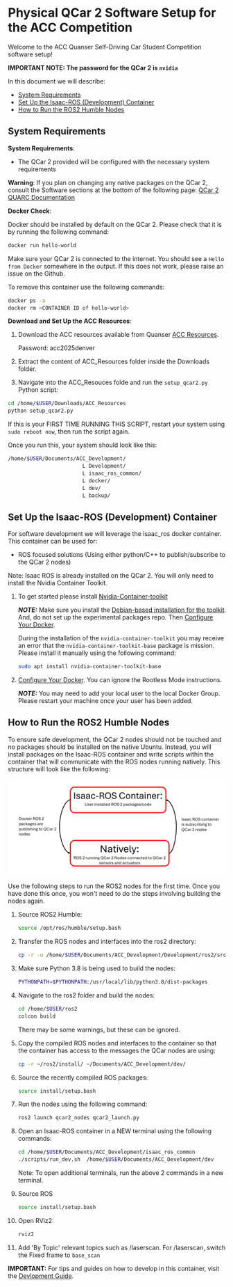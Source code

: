 # Physical QCar 2 Software Setup for the ACC Competition <!-- omit in toc -->

Welcome to the ACC Quanser Self-Driving Car Student Competition software setup!

**IMPORTANT NOTE: The password for the QCar 2 is `nvidia`**

In this document we will describe:

- [System Requirements](#system-requirements)
- [Set Up the Isaac-ROS (Development) Container](#set-up-the-isaac-ros-development-container)
- [How to Run the ROS2 Humble Nodes](#how-to-run-the-ros2-humble-nodes)

## System Requirements

**System Requirements**:

- The QCar 2 provided will be configured with the necessary system requirements

**Warning**: If you plan on changing any native packages on the QCar 2, consult the Software sections at the bottom of the following page: [QCar 2 QUARC Documentation](https://docs.quanser.com/quarc/documentation/qcar2.html)

**Docker Check**:

Docker should be installed by default on the QCar 2. Please check that it is by running the following command:

```bash
docker run hello-world
```

Make sure your QCar 2 is connected to the internet. You should see a `Hello from Docker` somewhere in the output. If this does not work, please raise an issue on the Github.

To remove this container use the following commands:

```bash
docker ps -a
docker rm <CONTAINER ID of hello-world>
```

**Download and Set Up the ACC Resources**:

1. Download the ACC resources available from Quanser [ACC Resources](https://quanserinc.box.com/s/g2690n3jwbhquwr8uqdz0b45m5wx945z).

   Password: acc2025denver

2. Extract the content of ACC_Resources folder inside the Downloads folder.

3. Navigate into the ACC_Resouces folde and run the `setup_qcar2.py` Python script:

```bash
cd /home/$USER/Downloads/ACC_Resources
python setup_qcar2.py
```

If this is your FIRST TIME RUNNING THIS SCRIPT, restart your system using `sudo reboot now`, then run the script again.

Once you run this, your system should look like this:

``` bash
/home/$USER/Documents/ACC_Development/ 
                        L Development/
                        L isaac_ros_common/
                        L docker/
                        L dev/
                        L backup/
```

## Set Up the Isaac-ROS (Development) Container

For software development we will leverage the isaac_ros docker container. This container can be used for:

- ROS focused solutions (Using either python/C++ to publish/subscribe to the QCar 2 nodes)

Note: Isaac ROS is already installed on the QCar 2. You will only need to install the Nvidia Container Toolkit.

1. To get started please install [Nvidia-Container-toolkit](https://docs.nvidia.com/datacenter/cloud-native/container-toolkit/latest/install-guide.html#installing-the-nvidia-container-toolkit)

    **_NOTE:_**  Make sure you install the [Debian-based installation for the toolkit](https://docs.nvidia.com/datacenter/cloud-native/container-toolkit/latest/install-guide.html#with-apt-ubuntu-debian). And, do not set up the experimental packages repo. Then [Configure Your Docker](https://docs.nvidia.com/datacenter/cloud-native/container-toolkit/latest/install-guide.html#configuring-docker).

    During the installation of the `nvidia-container-toolkit` you may receive an error that the `nvidia-container-toolkit-base` package is mission. Please install it manually using the following command:

    ```bash
    sudo apt install nvidia-container-toolkit-base
    ```

2. [Configure Your Docker](https://docs.nvidia.com/datacenter/cloud-native/container-toolkit/latest/install-guide.html#configuring-docker). You can ignore the Rootless Mode instructions.

    **_NOTE:_**  You may need to add your local user to the local Docker Group. Please restart your machine once your user has been added.

## How to Run the ROS2 Humble Nodes

To ensure safe development, the QCar 2 nodes should not be touched and no packages should be installed on the native Ubuntu. Instead, you will install packages on the Isaac-ROS container and write scripts within the container that will communicate with the ROS nodes running natively. This structure will look like the following:

![Development Structure](https://github.com/quanser/ACC-Competition-2025/blob/stage2/Software_Guides/Pictures/software_architecture_stage2.png)

Use the following steps to run the ROS2 nodes for the first time. Once you have done this once, you won't need to do the steps involving building the nodes again.

1. Source ROS2 Humble:

    ```bash
    source /opt/ros/humble/setup.bash
    ```

2. Transfer the ROS nodes and interfaces into the ros2 directory:

    ```bash
    cp -r -u /home/$USER/Documents/ACC_Development/Development/ros2/src /home/$USER/ros2
    ```

3. Make sure Python 3.8 is being used to build the nodes:

    ```bash
    PYTHONPATH=$PYTHONPATH:/usr/local/lib/python3.8/dist-packages
    ```

4. Navigate to the ros2 folder and build the nodes:

    ```bash
    cd /home/$USER/ros2
    colcon build
    ```

    There may be some warnings, but these can be ignored.

5. Copy the compiled ROS nodes and interfaces to the container so that the container has access to the messages the QCar nodes are using:

    ```bash
    cp -r ~/ros2/install/ ~/Documents/ACC_Development/dev/
    ```

6. Source the recently compiled ROS packages:

    ```bash
    source install/setup.bash
    ```

7. Run the nodes using the following command:

    ```bash
    ros2 launch qcar2_nodes qcar2_launch.py
    ```

8. Open an Isaac-ROS container in a NEW terminal using the following commands:

    ```bash
    cd /home/$USER/Documents/ACC_Development/isaac_ros_common
    ./scripts/run_dev.sh  /home/$USER/Documents/ACC_Development/dev
    ```

    Note: To open additional terminals, run the above 2 commands in a new terminal.

9. Source ROS

    ```bash
    source install/setup.bash
    ```

10. Open RViz2:

    ```bash
    rviz2
    ```

11. Add 'By Topic' relevant topics such as /laserscan. For /laserscan, switch the Fixed frame to `base_scan`

**IMPORTANT:** For tips and guides on how to develop in this container, visit the [Devlopment Guide](https://github.com/quanser/ACC-Competition-2025/blob/main/Software_Guides/Development%20Guide.md).
